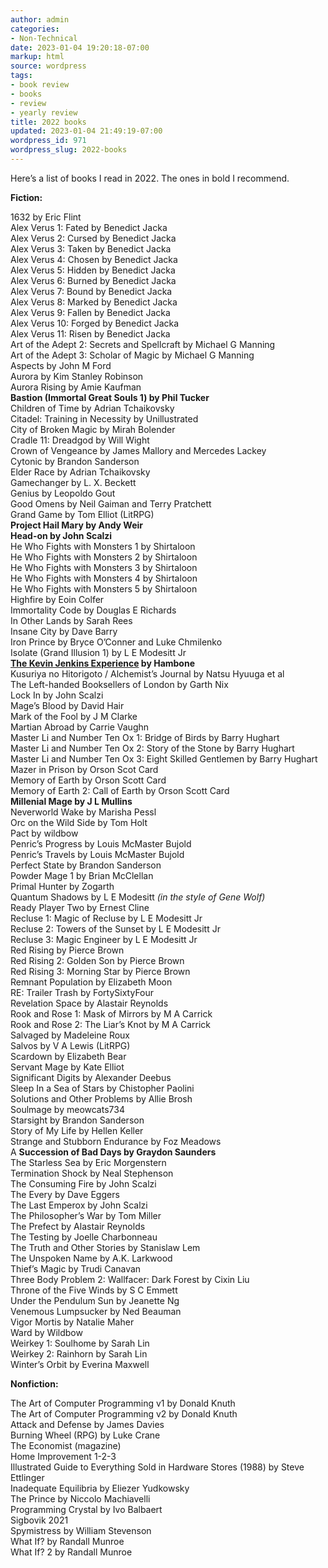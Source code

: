 ```yaml
---
author: admin
categories:
- Non-Technical
date: 2023-01-04 19:20:18-07:00
markup: html
source: wordpress
tags:
- book review
- books
- review
- yearly review
title: 2022 books
updated: 2023-01-04 21:49:19-07:00
wordpress_id: 971
wordpress_slug: 2022-books
---
```

Here’s a list of books I read in 2022. The ones in bold I recommend.

**Fiction:**

1632 by Eric Flint  
Alex Verus 1: Fated by Benedict Jacka  
Alex Verus 2: Cursed by Benedict Jacka  
Alex Verus 3: Taken by Benedict Jacka  
Alex Verus 4: Chosen by Benedict Jacka  
Alex Verus 5: Hidden by Benedict Jacka  
Alex Verus 6: Burned by Benedict Jacka  
Alex Verus 7: Bound by Benedict Jacka  
Alex Verus 8: Marked by Benedict Jacka  
Alex Verus 9: Fallen by Benedict Jacka  
Alex Verus 10: Forged by Benedict Jacka  
Alex Verus 11: Risen by Benedict Jacka  
Art of the Adept 2: Secrets and Spellcraft by Michael G Manning  
Art of the Adept 3: Scholar of Magic by Michael G Manning  
Aspects by John M Ford  
Aurora by Kim Stanley Robinson  
Aurora Rising by Amie Kaufman  
**Bastion (Immortal Great Souls 1) by Phil Tucker**  
Children of Time by Adrian Tchaikovsky  
Citadel: Training in Necessity by Unillustrated  
City of Broken Magic by Mirah Bolender  
Cradle 11: Dreadgod by Will Wight  
Crown of Vengeance by James Mallory and Mercedes Lackey  
Cytonic by Brandon Sanderson  
Elder Race by Adrian Tchaikovsky  
Gamechanger by L. X. Beckett  
Genius by Leopoldo Gout  
Good Omens by Neil Gaiman and Terry Pratchett  
Grand Game by Tom Elliot (LitRPG)  
**Project Hail Mary by Andy Weir  
Head-on by John Scalzi**  
He Who Fights with Monsters 1 by Shirtaloon  
He Who Fights with Monsters 2 by Shirtaloon  
He Who Fights with Monsters 3 by Shirtaloon  
He Who Fights with Monsters 4 by Shirtaloon  
He Who Fights with Monsters 5 by Shirtaloon  
Highfire by Eoin Colfer  
Immortality Code by Douglas E Richards  
In Other Lands by Sarah Rees  
Insane City by Dave Barry  
Iron Prince by Bryce O’Conner and Luke Chmilenko  
Isolate (Grand Illusion 1) by L E Modesitt Jr  
**[The Kevin Jenkins Experience](https://deathworlders.com/books/deathworlders/chapter-00-kevin-jenkins-experience/) by Hambone**  
Kusuriya no Hitorigoto / Alchemist’s Journal by Natsu Hyuuga et al  
The Left-handed Booksellers of London by Garth Nix  
Lock In by John Scalzi  
Mage’s Blood by David Hair  
Mark of the Fool by J M Clarke  
Martian Abroad by Carrie Vaughn  
Master Li and Number Ten Ox 1: Bridge of Birds by Barry Hughart  
Master Li and Number Ten Ox 2: Story of the Stone by Barry Hughart  
Master Li and Number Ten Ox 3: Eight Skilled Gentlemen by Barry Hughart  
Mazer in Prison by Orson Scot Card  
Memory of Earth by Orson Scott Card  
Memory of Earth 2: Call of Earth by Orson Scott Card  
**Millenial Mage by J L Mullins**  
Neverworld Wake by Marisha Pessl  
Orc on the Wild Side by Tom Holt  
Pact by wildbow  
Penric’s Progress by Louis McMaster Bujold  
Penric’s Travels by Louis McMaster Bujold  
Perfect State by Brandon Sanderson  
Powder Mage 1 by Brian McClellan  
Primal Hunter by Zogarth  
Quantum Shadows by L E Modesitt *(in the style of Gene Wolf)*  
Ready Player Two by Ernest Cline  
Recluse 1: Magic of Recluse by L E Modesitt Jr  
Recluse 2: Towers of the Sunset by L E Modesitt Jr  
Recluse 3: Magic Engineer by L E Modesitt Jr  
Red Rising by Pierce Brown  
Red Rising 2: Golden Son by Pierce Brown  
Red Rising 3: Morning Star by Pierce Brown  
Remnant Population by Elizabeth Moon  
RE: Trailer Trash by FortySixtyFour  
Revelation Space by Alastair Reynolds  
Rook and Rose 1: Mask of Mirrors by M A Carrick  
Rook and Rose 2: The Liar’s Knot by M A Carrick  
Salvaged by Madeleine Roux  
Salvos by V A Lewis (LitRPG)  
Scardown by Elizabeth Bear  
Servant Mage by Kate Elliot  
Significant Digits by Alexander Deebus  
Sleep In a Sea of Stars by Chistopher Paolini  
Solutions and Other Problems by Allie Brosh  
Soulmage by meowcats734  
Starsight by Brandon Sanderson  
Story of My Life by Hellen Keller  
Strange and Stubborn Endurance by Foz Meadows  
A **Succession of Bad Days by Graydon Saunders**  
The Starless Sea by Eric Morgenstern  
Termination Shock by Neal Stephenson  
The Consuming Fire by John Scalzi  
The Every by Dave Eggers  
The Last Emperox by John Scalzi  
The Philosopher’s War by Tom Miller  
The Prefect by Alastair Reynolds  
The Testing by Joelle Charbonneau  
The Truth and Other Stories by Stanislaw Lem  
The Unspoken Name by A.K. Larkwood  
Thief’s Magic by Trudi Canavan  
Three Body Problem 2: Wallfacer: Dark Forest by Cixin Liu  
Throne of the Five Winds by S C Emmett  
Under the Pendulum Sun by Jeanette Ng  
Venemous Lumpsucker by Ned Beauman  
Vigor Mortis by Natalie Maher  
Ward by Wildbow  
Weirkey 1: Soulhome by Sarah Lin  
Weirkey 2: Rainhorn by Sarah Lin  
Winter’s Orbit by Everina Maxwell

**Nonfiction:**

The Art of Computer Programming v1 by Donald Knuth  
The Art of Computer Programming v2 by Donald Knuth  
Attack and Defense by James Davies  
Burning Wheel (RPG) by Luke Crane  
The Economist (magazine)  
Home Improvement 1-2-3  
Illustrated Guide to Everything Sold in Hardware Stores (1988) by Steve Ettlinger  
Inadequate Equilibria by Eliezer Yudkowsky  
The Prince by Niccolo Machiavelli  
Programming Crystal by Ivo Balbaert  
Sigbovik 2021  
Spymistress by William Stevenson  
What If? by Randall Munroe  
What If? 2 by Randall Munroe
